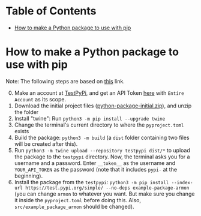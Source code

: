 # Table of Contents
- [How to make a Python package to use with pip](#how-to-make-a-python-package-to-use-with-pip)


# How to make a Python package to use with pip

Note: The following steps are based on [this](https://packaging.python.org/en/latest/tutorials/packaging-projects/) link.

0. Make an account at [TestPyPi](https://test.pypi.org/), and get an API Token [here](https://test.pypi.org/manage/account/token/) with `Entire Account` as its scope.
1. Download the initial project files ([python-package-initial.zip](https://github.com/arm-on/useful-things-to-know/blob/main/pip-package-initial.zip)), and unzip the folder
2. Install "twine": Run `python3 -m pip install --upgrade twine`
3. Change the terminal's current directory to where the `pyproject.toml` exists
4. Build the package: `python3 -m build` (a `dist` folder containing two files will be created after this).
5. Run `python3 -m twine upload --repository testpypi dist/*` to upload the package to the `testpypi` directory. Now, the terminal asks you for a username and a password. Enter `__token__` as the username and `YOUR_API_TOKEN` as the password (note that it includes `pypi-` at the beginning).
6. Install the package from the `testpypi`: `python3 -m pip install --index-url https://test.pypi.org/simple/ --no-deps example-package-armon` (you can change `armon` to whatever you want. But make sure you change it inside the `pyproject.toml` before doing this. Also, `src/example_package_armon` should be changed). 



